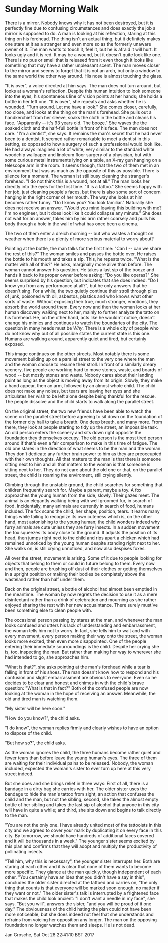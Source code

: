 Sunday Morning Walk
===================

There is a mirror. Nobody knows why it has not been destroyed, but it is perfectly fine due to confusing circumstances and does exactly the job a mirror is supposed to do. A man is looking at his reflection, staring at this thing on his forehead. The thing isn't an actual thing, but it definitely makes one stare at it as a stranger and even more so as the formerly unaware owner of it. The man wants to touch it, feel it, but he is afraid it will hurt. It looks ugly and it is red. It may be a wound, but it doesn't quite look like one. There is no pus or smell that is released from it even though it looks like something that may have a rather unpleasant scent. The man moves closer to the mirror and seems to forget that it is not an arch, but only a window to the same world the other way around. His nose is almost touching the glass.

"It is over", a voice directed at him says. The man does not turn around, but looks at a woman's reflection. Despite this human intuition to look someone into the eyes, his spontaneous line of vision points at her hands; she holds a bottle in her left one. "It is over", she repeats and asks whether he is wounded. "Turn around. Let me have a look." She comes closer, carefully, too close, and looks at the thing on the man's forehead. She pulls out a handkerchief from her sleeve, soaks the cloth in the bottle and cleans his face. "Apparently -- it's 93 years old. The booze." She waves the the soaked cloth and the half-full bottle in front of his face. The man does not care. "I'm a dentist", she says. It remains the man's secret that he had never been to a dentist. It seemed rather remarkable to meet a dentist in this setting, so opposed to how a surgery of such a professional would look like. He had always imagined a lot of white, very similar to the standard white woodchip wallpaper and linoleum floor surgery of a physician, but with some curious metal instruments lying on a table, an X-ray gun hanging on a telescope arm in the room. It seems though, that the two of them met in an environment that was as much as the opposite of this as possible. There is silence for a moment. The woman ist still busy cleaning the stranger's forehead. "I do not think this is a wound, not at all." The man looks her directly into the eyes for the first time. "It is a tattoo." She seems happy with her job, just cleaning people's faces, but there is also some sort of concern hanging in the right corner of her mouth. The way she looks at him becomes rather funny. "Do I know you? You look familiar." Naturally she does not receive an answer. "Would you mind leaving this building with me? I'm no engineer, but it does look like it could collapse any minute." She does not wait for an answer, takes him by his arm rather coarsely and pulls his body through a hole in the wall of what has once been a cinema.

The two of them enter a dreich morning -- but who wastes a thought on weather when there is a plenty of more serious material to worry about?

Pointing at the bottle, the man talks for the first time: "Can I -- can we share the rest of this?" The woman smiles and passes the bottle over. He raises the bottle to his mouth and takes a sip. This, he repeats twice. "What is the matter with all of this?" He asks, marginally more alive than before. The woman cannot answer his question. He takes a last sip of the booze and hands it back to its proper owner before asking: "Do you like operas?" She seems surprised by his question, but indicates that she does indeed. "Do I know you from any performance at all?", but he only answers that he doesn't sing. For a while, the two quietly continue their stroll through piles of junk, poisoned with oil, asbestos, plastics and who knows what other sorts of waste. Without exposing their true, much stronger, emotions, they absorb the world around them. Every now and then the woman looks at her human discovery walking next to her, mainly to further analyze the tatto on his forehead. He, on the other hand, acts like he wouldn't notice, doesn't change his mimics and continues to watch the boundaries of the city. The question in many heads must be *Why*. There is a whole city of people who do not know why out of all possible states the current state is this one. Humans are walking around, apparently quiet and tired, but certainly exposed.

This image continues on the other streets. Most notably there is some movement building up on a parallel street to the very one where the man and the woman choose to resume their stroll. In front of a similarly dreary scenery, five people are working hard to move stones, waste, and boards of wood -- but mostly stones and waste. Nobody cares about their landing point as long as the object is moving away from its origin. Slowly, they make a hand appear, then an arm, followed by an almost whole child. The child does not make any noises, but tears are leaving her eyes and she articulates her wish to be left alone despite being thankful for the rescue. The people dissolve and the child starts to walk along the parallel street.

On the original street, the two new friends have been able to watch the scene on the parallel street before agreeing to sit down on the foundation of the former city hall to take a breath. One deep breath, and many more. From there, they look at people starting to tidy up the street, an impossible task. An old person enters the scenery and sits down right opposite the foundation they themselves occupy. The old person is the most tired person around if that's even a fair comparison to make in this time of fatigue. The old one stares in the direction of what seems to be the man and the woman. They don't dedicate any further brain power to him as they are preoccupied with their own thoughts. All that matters to the man is that there is someone sitting next to him and all that matters to the woman is that someone is sitting next to her. They do not care about the old one or that, on the parallel street, the child is roaming the enviroment, still crying silently.

Climbing through the unstable ground, the child searches for something that children frequently search for. Maybe a parent, maybe a toy. A fox approaches the young human from the side, slowly. Their gazes meet. The animal is an elegantly walking being with well groomed fur, in search of food. Incidentally, many animals are currently in search of food, humans included. The fox scans the child, her shape, position, tears. It learns many things while failing to recognize its own cuteness which is, on the other hand, most astonishing to the young human; the child wonders indeed why furry animals are cute unless they are furry insects. In a sudden movement the fox squeezes its body close to the ground. It adjusts the position of its head, then jumps right next to the child and rips apart a chicken which had remained unnoticed by the young human despite standing right next to her. She walks on, is still crying unnoticed, and now also despises foxes.

All over the street, movement is arising. Some of it due to people looking for objects that belong to them or could in future belong to them. Every now and then, people are brushing off dust of their clothes or getting themselves in a upright position or making their bodies be completely above the wasteland rather than half under them.

Back on the original street, a bottle of alcohol had almost been emptied in the meantime. The woman by now regrets the decision to use it as a mere disinfectant rather than a drink of celebration and mourning as she rather enjoyed sharing the rest with her new acquaintance. There surely must've been something else to clean people with.

The occasional person passing by stares at the man, and whenever the man looks confused and utters his lack of understanding and embarrassment, the woman tells him not to worry. In fact, she tells him to wait and with every movement, every person making their way onto the street, the woman looks more excited, then even more disappointed. One of the people entering their immediate sourroundings is the child. Despite her crying she is, too, inspecting the man. But rather than making her way to wherever she had intended to go, she approaches him.

"What is that?", she asks pointing at the man's forehead while a tear is falling in front of his shoes. The man doesn't know how to respond and his confusion and slight embarrassment are obvious to everyone. Even so he decides to be clear and honest and chimes in with the child's brave question: "What is that in fact?" Both of the confused people are now looking at the woman in the hope of receiving an answer. Meanwhile, the old and tired man is watching them.

"My sister will be here soon."

"How do you know?", the child asks.

"I do know", the woman replies firmly and clearly wishes to have an option to dispose of the child.

"But how so?", the child asks.

As the woman ignores the child, the three humans become rather quiet and fewer tears than before leave the young human's eyes. The three of them are waiting for their individual pains to be released. Nobody, the woman included, expected the woman's sister to ever turn up here at this very street indeed.

But she does and she brings relief in three ways: First of all, there is a bandage in a dirty bag she carries with her. The older sister uses the bandage to hide the man's tattoo from sight, an action that confuses the child and the man, but not the sibling; second, she takes the almost empty bottle of her sibling and takes the last sip of alcohol that anyone in this city will have in quite a while; and third, she sits down and begins to talk directly to the man.

"You are not the only one. I have already united most of the tattooists in this city and we agreed to cover your mark by duplicating it on every face in this city. By tomorrow, we should have hundreds of additional faces covered and it will be thousands in a week." The younger sister seems excited by this plan and confirms that they will adopt and multiply the productivity of pollinating insects.

"Tell him, why this is necessary", the younger sister interrupts her. Both are staring at each other and it is clear that none of them wants to become more specific. They glance at the man quickly, though independent of each other. "You certainly have an idea that you didn't have a say in this", concludes the older sister directed at the tattoed and carries on, "the only thing that counts is that everyone will be marked soon enough, no matter if they want or not." The older sister's talk is interrupted by a frightened face that makes the child look ancient: "I don't want a needle in my face", she says. "But you will", answers the sister, "and you will be proud of it one day." The obviousness of the child hating the plan could not have been more noticeable, but she does indeed not feel that she understands and refrains from voicing her opposition any longer. The man on the opposing foundation no longer watches them and sleeps. He is not dead.

Jan Grosche, Sat Oct 28 22:41:10 BST 2017
